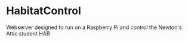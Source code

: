 # HabitatControl
Webserver designed to run on a Raspberry Pi and control the Newton's Attic student HAB
